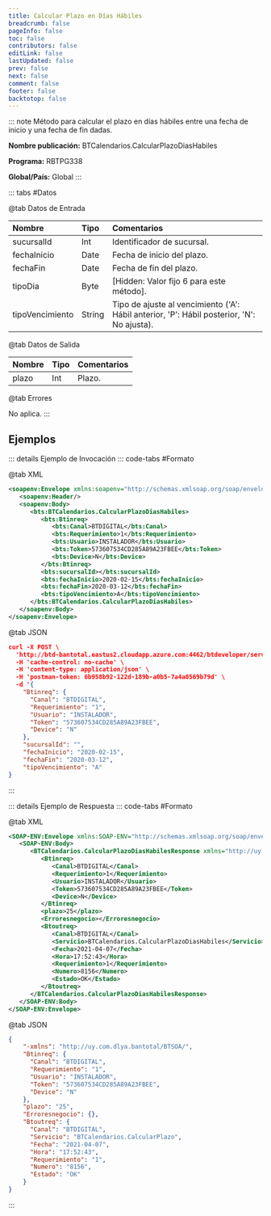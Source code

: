 ```yaml
---
title: Calcular Plazo en Días Hábiles
breadcrumb: false
pageInfo: false
toc: false
contributors: false
editLink: false
lastUpdated: false
prev: false
next: false
comment: false
footer: false
backtotop: false
---
```


<!-- ABRE DATOS DEL MÉTODO -->
::: note Método para calcular el plazo en días hábiles entre una fecha de inicio y una fecha de fin dadas.

**Nombre publicación:** BTCalendarios.CalcularPlazoDiasHabiles

**Programa:** RBTPG338

**Global/País:** Global
:::
<!-- CIERRA DATOS DEL MÉTODO -->

<!-- ABRE TABLA DE DATOS -->
::: tabs #Datos 

@tab Datos de Entrada

Nombre | Tipo | Comentarios
:--------- | :--------- | :---------
sucursalId | Int | Identificador de sucursal.
fechaInicio | Date | Fecha de inicio del plazo.
fechaFin | Date | Fecha de fin del plazo.
tipoDia | Byte | [Hidden: Valor fijo 6 para este método].
tipoVencimiento | String | Tipo de ajuste al vencimiento ('A': Hábil anterior, 'P': Hábil posterior, 'N': No ajusta).

@tab Datos de Salida

Nombre | Tipo | Comentarios
:--------- | :----------- | :-----------
plazo | Int | Plazo.

@tab Errores

No aplica.
::: 
<!-- CIERRA TABLA DE DATOS -->

## **Ejemplos**

<!-- ABRE EJEMPLO DE INVOCACIÓN -->
::: details Ejemplo de Invocación 
::: code-tabs #Formato

@tab XML
```xml
<soapenv:Envelope xmlns:soapenv="http://schemas.xmlsoap.org/soap/envelope/" xmlns:bts="http://uy.com.dlya.bantotal/BTSOA/">
   <soapenv:Header/>
   <soapenv:Body>
      <bts:BTCalendarios.CalcularPlazoDiasHabiles>
         <bts:Btinreq>
            <bts:Canal>BTDIGITAL</bts:Canal>
            <bts:Requerimiento>1</bts:Requerimiento>
            <bts:Usuario>INSTALADOR</bts:Usuario>
            <bts:Token>573607534CD285A89A23FBEE</bts:Token>
            <bts:Device>N</bts:Device>
         </bts:Btinreq>
         <bts:sucursalId></bts:sucursalId>
         <bts:fechaInicio>2020-02-15</bts:fechaInicio>
         <bts:fechaFin>2020-03-12</bts:fechaFin>
         <bts:tipoVencimiento>A</bts:tipoVencimiento>
      </bts:BTCalendarios.CalcularPlazoDiasHabiles>
   </soapenv:Body>
</soapenv:Envelope>
```

@tab JSON
```json
curl -X POST \
  'http://btd-bantotal.eastus2.cloudapp.azure.com:4462/btdeveloper/servlet/com.dlya.bantotal.odwsbt_BTCalendarios_v1?CalcularPlazoDiasHabiles' \
  -H 'cache-control: no-cache' \
  -H 'content-type: application/json' \
  -H 'postman-token: 6b958b92-122d-189b-a0b5-7a4a0569b79d' \
  -d '{
    "Btinreq": {
      "Canal": "BTDIGITAL",
      "Requerimiento": "1",
      "Usuario": "INSTALADOR",
      "Token": "573607534CD285A89A23FBEE",
      "Device": "N"
    },
    "sucursalId": "",
    "fechaInicio": "2020-02-15",
    "fechaFin": "2020-03-12",
    "tipoVencimiento": "A"
}
```
:::
<!-- CIERRA EJEMPLO DE INVOCACIÓN -->

<!-- ABRE EJEMPLO DE RESPUESTA -->
::: details Ejemplo de Respuesta 
::: code-tabs #Formato

@tab XML
```xml
<SOAP-ENV:Envelope xmlns:SOAP-ENV="http://schemas.xmlsoap.org/soap/envelope/" xmlns:xsd="http://www.w3.org/2001/XMLSchema" xmlns:SOAP-ENC="http://schemas.xmlsoap.org/soap/encoding/" xmlns:xsi="http://www.w3.org/2001/XMLSchema-instance">
   <SOAP-ENV:Body>
      <BTCalendarios.CalcularPlazoDiasHabilesResponse xmlns="http://uy.com.dlya.bantotal/BTSOA/">
         <Btinreq>
            <Canal>BTDIGITAL</Canal>
            <Requerimiento>1</Requerimiento>
            <Usuario>INSTALADOR</Usuario>
            <Token>573607534CD285A89A23FBEE</Token>
            <Device>N</Device>
         </Btinreq>
         <plazo>25</plazo>
         <Erroresnegocio></Erroresnegocio>
         <Btoutreq>
            <Canal>BTDIGITAL</Canal>
            <Servicio>BTCalendarios.CalcularPlazoDiasHabiles</Servicio>
            <Fecha>2021-04-07</Fecha>
            <Hora>17:52:43</Hora>
            <Requerimiento>1</Requerimiento>
            <Numero>8156</Numero>
            <Estado>OK</Estado>
         </Btoutreq>
      </BTCalendarios.CalcularPlazoDiasHabilesResponse>
   </SOAP-ENV:Body>
</SOAP-ENV:Envelope>
```

@tab JSON
```json
{ 
    "-xmlns": "http://uy.com.dlya.bantotal/BTSOA/",
    "Btinreq": {
      "Canal": "BTDIGITAL",
      "Requerimiento": "1",
      "Usuario": "INSTALADOR",
      "Token": "573607534CD285A89A23FBEE",
      "Device": "N"
    },
    "plazo": "25",
    "Erroresnegocio": {},
    "Btoutreq": {
      "Canal": "BTDIGITAL",
      "Servicio": "BTCalendarios.CalcularPlazo",
      "Fecha": "2021-04-07",
      "Hora": "17:52:43",
      "Requerimiento": "1",
      "Numero": "8156",
      "Estado": "OK"
    }
}
```
::: 
<!-- CIERRA EJEMPLO DE RESPUESTA -->